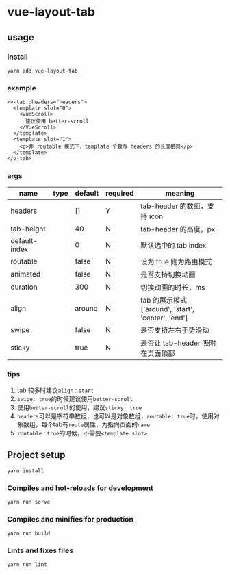 # vue-layout-tab

## usage

### install
```shell
yarn add vue-layout-tab
```

### example
```vue
<v-tab :headers="headers">
  <template slot="0">
    <VueScroll>
      建议使用 better-scroll
    </VueScroll>
  </template>
  <template slot="1">
    <p>非 routable 模式下，template 个数与 headers 的长度相同</p>
  </template>
</v-tab>
```
### args
| name | type | default  | required | meaning |
| --- | --- | --- | --- | --- |
| headers | <Array> | [] | Y | tab-header 的数组，支持 icon |
| tab-height | <Number> | 40 | N | tab-header 的高度，px |
| default-index | <Number> | 0 | N | 默认选中的 tab index |
| routable | <Boolean> | false | N | 设为 true 则为路由模式 |
| animated | <Boolean> | false | N | 是否支持切换动画 | 
| duration | <Number> | 300 | N | 切换动画的时长，ms |
| align | <String> | around | N | tab 的展示模式 ['around', 'start', 'center', 'end'] |
| swipe | <Boolean> | false | N | 是否支持左右手势滑动 | 
| sticky | <Boolean> | true | N | 是否让 tab-header 吸附在页面顶部 |


### tips
1. tab 较多时建议`align：start`
2. `swipe: true`的时候建议使用`better-scroll`
3. 使用`better-scroll`的使用，建议`sticky: true`
4. `headers`可以是字符串数组，也可以是对象数组，`routable: true`时，使用对象数组，每个tab有`route`属性，为指向页面的`name`
5. `routable：true`的时候，不需要`<template slot>`

## Project setup
```
yarn install
```

### Compiles and hot-reloads for development
```
yarn run serve
```

### Compiles and minifies for production
```
yarn run build
```

### Lints and fixes files
```
yarn run lint
```
